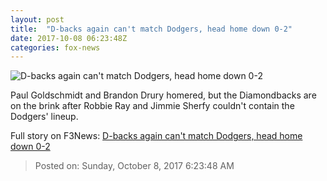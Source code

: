 ```yaml
---
layout: post
title:  "D-backs again can't match Dodgers, head home down 0-2"
date: 2017-10-08 06:23:48Z
categories: fox-news
---
```


![D-backs again can't match Dodgers, head home down 0-2](http://www.foxnews.com/content/dam/fox-news/logo/og-fn-foxnews.jpg)

Paul Goldschmidt and Brandon Drury homered, but the Diamondbacks are on the brink after Robbie Ray and Jimmie Sherfy couldn't contain the Dodgers' lineup.


Full story on F3News: [D-backs again can't match Dodgers, head home down 0-2](http://www.f3nws.com/n/2vNaWG)

> Posted on: Sunday, October 8, 2017 6:23:48 AM
